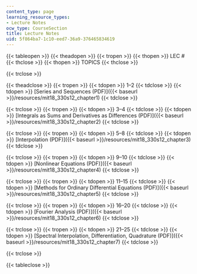 ```yaml
---
content_type: page
learning_resource_types:
- Lecture Notes
ocw_type: CourseSection
title: Lecture Notes
uid: 5f864ba7-1c10-eed7-36a9-376465834619
---
```


{{< tableopen >}}
{{< theadopen >}}
{{< tropen >}}
{{< thopen >}}
LEC #
{{< thclose >}}
{{< thopen >}}
TOPICS
{{< thclose >}}

{{< trclose >}}

{{< theadclose >}}
{{< tropen >}}
{{< tdopen >}}
1–2
{{< tdclose >}}
{{< tdopen >}}
[Series and Sequences (PDF)]({{< baseurl >}}/resources/mit18_330s12_chapter1)
{{< tdclose >}}

{{< trclose >}}
{{< tropen >}}
{{< tdopen >}}
3–4
{{< tdclose >}}
{{< tdopen >}}
[Integrals as Sums and Derivatives as Differences (PDF)]({{< baseurl >}}/resources/mit18_330s12_chapter2)
{{< tdclose >}}

{{< trclose >}}
{{< tropen >}}
{{< tdopen >}}
5–8
{{< tdclose >}}
{{< tdopen >}}
[Interpolation (PDF)]({{< baseurl >}}/resources/mit18_330s12_chapter3)
{{< tdclose >}}

{{< trclose >}}
{{< tropen >}}
{{< tdopen >}}
9–10
{{< tdclose >}}
{{< tdopen >}}
[Nonlinear Equations (PDF)]({{< baseurl >}}/resources/mit18_330s12_chapter4)
{{< tdclose >}}

{{< trclose >}}
{{< tropen >}}
{{< tdopen >}}
11–15
{{< tdclose >}}
{{< tdopen >}}
[Methods for Ordinary Differential Equations (PDF)]({{< baseurl >}}/resources/mit18_330s12_chapter5)
{{< tdclose >}}

{{< trclose >}}
{{< tropen >}}
{{< tdopen >}}
16–20
{{< tdclose >}}
{{< tdopen >}}
[Fourier Analysis (PDF)]({{< baseurl >}}/resources/mit18_330s12_chapter6)
{{< tdclose >}}

{{< trclose >}}
{{< tropen >}}
{{< tdopen >}}
21–25
{{< tdclose >}}
{{< tdopen >}}
[Spectral Interpolation, Differentiation, Quadrature (PDF)]({{< baseurl >}}/resources/mit18_330s12_chapter7)
{{< tdclose >}}

{{< trclose >}}

{{< tableclose >}}